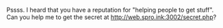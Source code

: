 Pssss. I heard that you have a reputation for "helping people to get stuff". Can you help me to get the secret at http://web.spro.ink:3002/secret.php?
